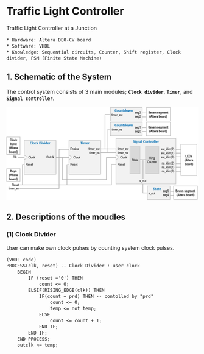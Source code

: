 # Traffic Light Controller
Traffic Light Controller at a Junction
```
* Hardware: Altera DE0-CV board
* Software: VHDL
* Knowledge: Sequential circuits, Counter, Shift register, Clock divider, FSM (Finite State Machine)
```

## 1. Schematic of the System
The control system consists of 3 main modules; **`Clock divider`**, **`Timer`**, and **`Signal controller`**.

![alt text](https://github.com/lkyungho/Images/blob/master/traffic-light-controller-structure.jpg "Structure")


## 2. Descriptions of the moudles
### (1) Clock Divider
User can make own clock pulses by counting system clock pulses.
```
(VHDL code)
PROCESS(clk, reset) -- Clock Divider : user clock
	BEGIN
		IF (reset ='0') THEN
			count <= 0;
		ELSIF(RISING_EDGE(clk)) THEN
			IF(count = prd) THEN -- contolled by "prd"
				count <= 0;
				temp <= not temp;
			ELSE
				count <= count + 1;
			END IF;
		END IF;
	END PROCESS;
	outclk <= temp;
```
